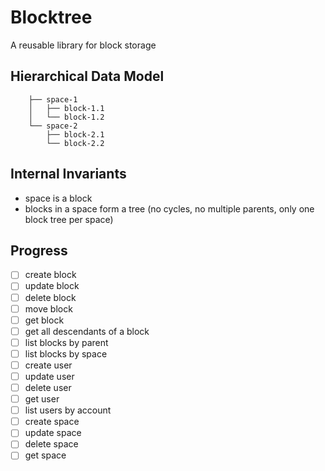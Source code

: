# Blocktree

A reusable library for block storage

## Hierarchical Data Model
```text
    ├── space-1
    │   ├── block-1.1
    │   └── block-1.2
    └── space-2
        ├── block-2.1
        └── block-2.2
```

## Internal Invariants

- space is a block
- blocks in a space form a tree (no cycles, no multiple parents, only one block tree per space)

## Progress

- [ ] create block
- [ ] update block
- [ ] delete block
- [ ] move block
- [ ] get block
- [ ] get all descendants of a block
- [ ] list blocks by parent
- [ ] list blocks by space
- [ ] create user
- [ ] update user
- [ ] delete user
- [ ] get user
- [ ] list users by account
- [ ] create space
- [ ] update space
- [ ] delete space
- [ ] get space
